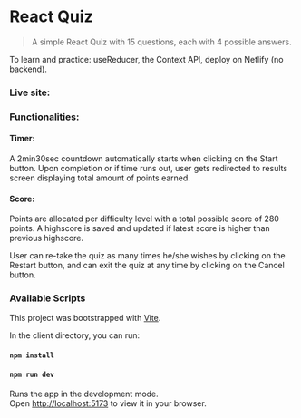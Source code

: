 # React Quiz

> A simple React Quiz with 15 questions, each with 4 possible answers.

To learn and practice: useReducer, the Context API, deploy on Netlify (no
backend).

### Live site:

### Functionalities:

#### Timer:

A 2min30sec countdown automatically starts when clicking on the Start button.
Upon completion or if time runs out, user gets redirected to results screen
displaying total amount of points earned.

#### Score:

Points are allocated per difficulty level with a total possible score of 280
points. A highscore is saved and updated if latest score is higher than previous
highscore.

User can re-take the quiz as many times he/she wishes by clicking on the Restart
button, and can exit the quiz at any time by clicking on the Cancel button.

### Available Scripts

This project was bootstrapped with [Vite](https://vitejs.dev/).

In the client directory, you can run:

#### `npm install`

#### `npm run dev`

Runs the app in the development mode.\
Open [http://localhost:5173](http://localhost:5173) to view it in your browser.

